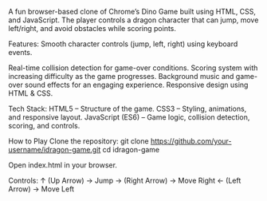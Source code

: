 A fun browser-based clone of Chrome’s Dino Game built using HTML, CSS, and JavaScript.
The player controls a dragon character that can jump, move left/right, and avoid obstacles while scoring points.

Features:
Smooth character controls (jump, left, right) using keyboard events.

Real-time collision detection for game-over conditions.
Scoring system with increasing difficulty as the game progresses.
Background music and game-over sound effects for an engaging experience.
Responsive design using HTML & CSS.


Tech Stack:
HTML5 – Structure of the game.
CSS3 – Styling, animations, and responsive layout.
JavaScript (ES6) – Game logic, collision detection, scoring, and controls.

How to Play
Clone the repository:
git clone https://github.com/your-username/idragon-game.git
cd idragon-game

Open index.html in your browser.

Controls:
↑ (Up Arrow) → Jump
→ (Right Arrow) → Move Right
← (Left Arrow) → Move Left
